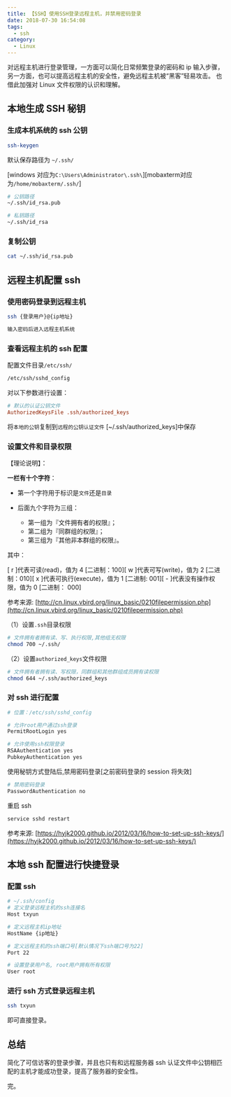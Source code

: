 ```yaml
---
title: 【SSH】使用SSH登录远程主机，并禁用密码登录
date: 2018-07-30 16:54:08
tags:
  - ssh
category:
  - Linux
---
```


对远程主机进行登录管理，一方面可以简化日常频繁登录的密码和 ip 输入步骤，另一方面，也可以提高远程主机的安全性，避免远程主机被“黑客”轻易攻击。
也借此加强对 Linux 文件权限的认识和理解。

<!--more-->

## 本地生成 SSH 秘钥

### 生成本机系统的 ssh 公钥

```bash
ssh-keygen
```

默认保存路径为 `~/.ssh/`

[windows 对应为`C:\Users\Administrator\.ssh\`][mobaxterm对应为`/home/mobaxterm/.ssh/`]

```bash
# 公钥路径
~/.ssh/id_rsa.pub

# 私钥路径
~/.ssh/id_rsa
```

### 复制公钥

```bash
cat ~/.ssh/id_rsa.pub
```

## 远程主机配置 ssh

### 使用密码登录到远程主机

```bash
ssh {登录用户}@{ip地址}

输入密码后进入远程主机系统
```

### 查看远程主机的 ssh 配置

配置文件目录`/etc/ssh/`

```bash
/etc/ssh/sshd_config
```

对以下参数进行设置：

```ini
# 默认的认证公钥文件
AuthorizedKeysFile .ssh/authorized_keys
```

将`本地的公钥`复制到`远程的公钥认证文件` [~/.ssh/authorized_keys]中保存

### 设置文件和目录权限

【理论说明】：

**一栏有十个字符**：

- 第一个字符用于标识是`文件`还是`目录`

- 后面九个字符为三组：
  - 第一组为『文件拥有者的权限』；
  - 第二组为『同群组的权限』；
  - 第三组为『其他非本群组的权限』。

其中：

[ r ]代表可读(read)，值为 4 [二进制：100][ w ]代表可写(write)，值为 2 [二进制：010][ x ]代表可执行(execute)，值为 1 [二进制: 001][ - ]代表没有操作权限，值为 0 [二进制： 000]

参考来源: [http://cn.linux.vbird.org/linux_basic/0210filepermission.php](http://cn.linux.vbird.org/linux_basic/0210filepermission.php)

（1）设置`.ssh`目录权限

```bash
# 文件拥有者拥有读、写、执行权限,其他组无权限
chmod 700 ~/.ssh/
```

（2）设置`authorized_keys`文件权限

```bash
# 文件拥有者拥有读、写权限，同群组和其他群组成员拥有读权限
chmod 644 ~/.ssh/authorized_keys
```

### 对 ssh 进行配置

```bash
# 位置：/etc/ssh/sshd_config

# 允许root用户通过ssh登录
PermitRootLogin yes

# 允许使用ssh权限登录
RSAAuthentication yes
PubkeyAuthentication yes
```

使用秘钥方式登陆后,禁用密码登录[之前密码登录的 session 将失效]

```bash
# 禁用密码登录
PasswordAuthentication no
```

重启 ssh

```bash
service sshd restart
```

参考来源: [https://hyjk2000.github.io/2012/03/16/how-to-set-up-ssh-keys/](https://hyjk2000.github.io/2012/03/16/how-to-set-up-ssh-keys/)

## 本地 ssh 配置进行快捷登录

### 配置 ssh

```bash
# ~/.ssh/config
# 定义登录远程主机的ssh连接名
Host txyun

# 定义远程主机ip地址
HostName {ip地址}

# 定义远程主机的ssh端口号[默认情况下ssh端口号为22]
Port 22

# 设置登录用户名, root用户拥有所有权限
User root
```

### 进行 ssh 方式登录远程主机

```bash
ssh txyun
```

即可直接登录。

## 总结

简化了可信访客的登录步骤，并且也只有和远程服务器 ssh 认证文件中公钥相匹配的主机才能成功登录，提高了服务器的安全性。

完。
